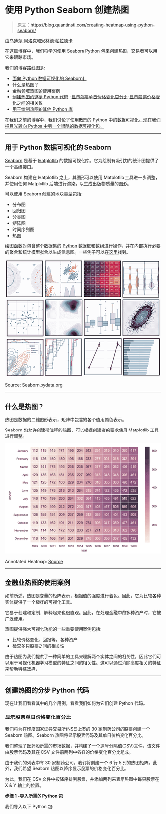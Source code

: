 # 使用 Python Seaborn 创建热图

> 原文：<https://blog.quantinsti.com/creating-heatmap-using-python-seaborn/>

由[乌迪莎·阿洛克](https://www.linkedin.com/in/udisha-alok)和[米林德·帕拉德卡](https://www.linkedin.com/in/milind-paradkar-b37292107?authType=NAME_SEARCH&authToken=x7bC&locale=en_US&trk=tyah&trkInfo=clickedVertical%3Amynetwork%2CclickedEntityId%3A451572955%2CauthType%3ANAME_SEARCH%2Cidx%3A1-1-1%2CtarId%3A1482167933077%2Ctas%3Amilind%20paradkar)

在这篇博客中，我们将学习使用 Seaborn Python 包来创建热图，交易者可以用它来跟踪市场。

我们的博客路线图是:

*   [面向 Python 数据可视化的 Seaborn】](#seaborn-for-python-data-visualization)
*   什么是热图？
*   [金融领域热图的使用案例](#use-cases-for-heatmaps-in-finance)
*   [创建热图的逐步 Python 代码](#step-by-step-python-code-for-creating-heatmaps)
    -[显示股票单日价格变化百分比](#display-the-single-day-percentage-price-changes-of-stocks)-[显示股票价格变化之间的相关性](#display-the-correlation-among-the-price-changes-of-stocks)
*   [用于绘制热图的其他 Python 库](#other-python-libraries-for-plotting-heatmaps)

在我们之前的博客中，我们讨论了使用散景的 Python 中的[数据可视化。现在我们把目光转向 Python 中另一个很酷的数据可视化包。](/python-data-visualization-using-bokeh/)

* * *

## 用于 Python 数据可视化的 Seaborn

[Seaborn](http://seaborn.pydata.org/) 是基于 [Matplotlib](/python-matplotlib-tutorial/) 的数据可视化库。它为绘制有吸引力的统计图提供了一个高级接口。

Seaborn 构建在 Matplotlib 之上，其图形可以使用 Matplotlib 工具进一步调整，并使用任何 Matplotlib 后端进行渲染，以生成出版物质量的图形。

可以使用 Seaborn 创建的地块类型包括:

*   分布图
*   回归图
*   分类图
*   矩阵图
*   时间序列图
*   热图

绘图函数对包含整个数据集的 [Python](https://quantra.quantinsti.com/course/python-for-trading) 数据框和数组进行操作，并在内部执行必要的聚合和统计模型拟合以生成信息图。一些例子可以在[这里](http://seaborn.pydata.org/examples/index.html#example-gallery)找到。

![Examples of the different types of plot created using Seaborn](img/73f10d9af26ac54633ba6bf4a5676963.png)

Source: Seaborn.pydata.org



* * *

## 什么是热图？

热图是数据的二维图形表示，矩阵中包含的各个值用颜色表示。

Seaborn 包允许创建带注释的热图，可以根据创建者的要求使用 Matplotlib 工具进行调整。

![heatmaps using seaborn python packages](img/6c70b71e8d5dc2013777d9e7f1e62ef1.png)

Annotated Heatmap: [Source](http://seaborn.pydata.org/_images/spreadsheet_heatmap.png)



* * *

## 金融业热图的使用案例

如前所述，热图是变量的矩阵表示，根据值的强度进行着色。因此，它为比较各种实体提供了一个极好的可视化工具。

它易于创建和定制，解释起来也很直观。因此，在处理金融中的多种资产时，它被广泛使用。

热图提供强大可视化功能的一些重要使用案例包括:

*   比较价格变化、回报等。各种资产
*   检查多只股票之间的相关性

由于热图为我们提供了一种简单的工具来理解两个实体之间的相关性，因此它们可以用于可视化机器学习模型的特征之间的相关性。这可以通过消除高度相关的特征来帮助特征选择。

* * *

## 创建热图的分步 Python 代码

现在让我们看看其中的几个用例，看看我们如何为它们创建 Python 代码。

### 显示股票单日价格变化百分比

我们将为在印度国家证券交易所(NSE)上市的 30 家制药公司的股票创建一个 Seaborn 热图。Seaborn 热图将显示股票代码及其单日价格变化百分比。

我们整理了医药股所需的市场数据，并构建了一个逗号分隔值(CSV)文件，该文件由股票代码及其在 CSV 文件前两列中各自的价格变化百分比组成。

由于我们的列表中有 30 家制药公司，我们将创建一个 6 行 5 列的热图矩阵。此外，我们希望 Seaborn 热图以降序显示股票的价格变化百分比。

为此，我们在 CSV 文件中按降序排列股票，并添加两列来表示热图中每只股票在 X & Y 轴上的位置。

**步骤 1 -导入所需的 Python 包**

我们导入以下 Python 包: